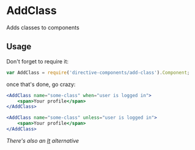 # AddClass #

Adds classes to components

## Usage ##
Don't forget to require it:
```js  
var AddClass = require('directive-components/add-class').Component;
```
once that's done, go crazy:

```jsx  
<AddClass name="some-class" when="user is logged in">
	<span>Your profile</span>
</AddClass>

<AddClass name="some-class" unless="user is logged in">
	<span>Your profile</span>
</AddClass>
```

_There's also an [It](https://github.com/MonstroThemes/directive-components/tree/master/it) alternative_